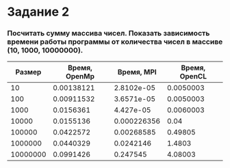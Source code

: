 # Задание 2

### Посчитать сумму массива чисел. Показать зависимость времени работы программы от количества чисел в массиве (10, 1000, 10000000).

| Размер | Время, OpenMp | Время, MPI | Время, OpenCL |
| --- | --- | --- | --- |
| 10 | 0.00138121 | 2.8102e-05 | 0.0050003 |
| 100 | 0.00911532 | 3.6571e-05 | 0.0050003 |
| 1000 | 0.0156361 | 4.427e-05 | 0.0060003 |
| 10000 | 0.0155136 | 0.000226356 | 0.04 |
| 100000 | 0.0422572 | 0.00268585 | 0.49805 |
| 1000000 | 0.0440329 | 0.0242146 | 1.4803 |
| 10000000 | 0.0991426 | 0.247545 | 4.08003 |
